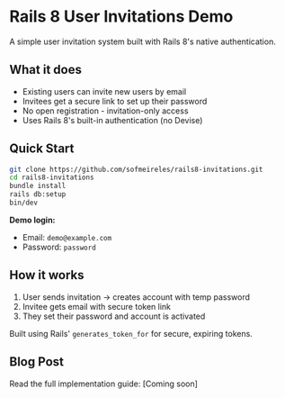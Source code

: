 # Rails 8 User Invitations Demo

A simple user invitation system built with Rails 8's native authentication.

## What it does

- Existing users can invite new users by email
- Invitees get a secure link to set up their password
- No open registration - invitation-only access
- Uses Rails 8's built-in authentication (no Devise)

## Quick Start

```bash
git clone https://github.com/sofmeireles/rails8-invitations.git
cd rails8-invitations
bundle install
rails db:setup
bin/dev
```

**Demo login:**
- Email: `demo@example.com`
- Password: `password`

## How it works

1. User sends invitation → creates account with temp password
2. Invitee gets email with secure token link
3. They set their password and account is activated

Built using Rails' `generates_token_for` for secure, expiring tokens.

## Blog Post

Read the full implementation guide: [Coming soon]
